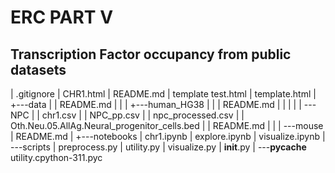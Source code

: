 # ERC PART V

## Transcription Factor occupancy from public datasets

|   .gitignore
|   CHR1.html
|   README.md
|   template test.html
|   template.html
|
+---data
|   |   README.md
|   |
|   +---human_HG38
|   |   |   README.md
|   |   |
|   |   \---NPC
|   |           chr1.csv
|   |           NPC_pp.csv
|   |           npc_processed.csv
|   |           Oth.Neu.05.AllAg.Neural_progenitor_cells.bed
|   |           README.md
|   |
|   \---mouse
|           README.md
|
+---notebooks
|       chr1.ipynb
|       explore.ipynb
|       visualize.ipynb
|
\---scripts
    |   preprocess.py
    |   utility.py
    |   visualize.py
    |   __init__.py
    |
    \---__pycache__
            utility.cpython-311.pyc
